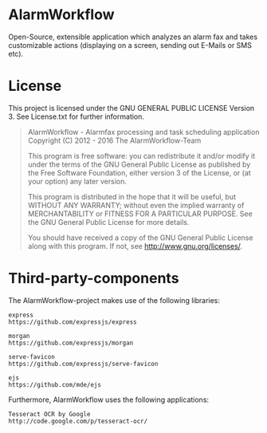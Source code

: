 # AlarmWorkflow

Open-Source, extensible application which analyzes an alarm fax and takes customizable actions (displaying on a screen, sending out E-Mails or SMS etc).

# License

This project is licensed under the GNU GENERAL PUBLIC LICENSE Version 3. See License.txt for further information.

> AlarmWorkflow - Alarmfax processing and task scheduling application
> Copyright (C) 2012 - 2016	The AlarmWorkflow-Team
>
> This program is free software: you can redistribute it and/or modify
> it under the terms of the GNU General Public License as published by
> the Free Software Foundation, either version 3 of the License, or
> (at your option) any later version.
>
> This program is distributed in the hope that it will be useful,
> but WITHOUT ANY WARRANTY; without even the implied warranty of
> MERCHANTABILITY or FITNESS FOR A PARTICULAR PURPOSE.  See the
> GNU General Public License for more details.
>
> You should have received a copy of the GNU General Public License
> along with this program.  If not, see <http://www.gnu.org/licenses/>.

# Third-party-components

The AlarmWorkflow-project makes use of the following libraries:

    express
    https://github.com/expressjs/express
    
    morgan
    https://github.com/expressjs/morgan
    
    serve-favicon
    https://github.com/expressjs/serve-favicon
    
    ejs
    https://github.com/mde/ejs
    
    
    
    
    
    
    
Furthermore, AlarmWorkflow uses the following applications:

    Tesseract OCR by Google
    http://code.google.com/p/tesseract-ocr/
